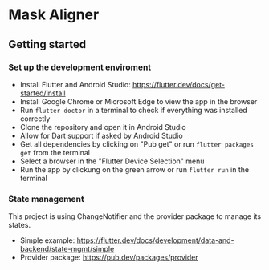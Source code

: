 # Mask Aligner

## Getting started

### Set up the development enviroment

- Install Flutter and Android Studio: https://flutter.dev/docs/get-started/install
- Install Google Chrome or Microsoft Edge to view the app in the browser
- Run ```flutter doctor``` in a terminal to check if everything was installed correctly
- Clone the repository and open it in Android Studio
- Allow for Dart support if asked by Android Studio
- Get all dependencies by clicking on "Pub get" or run ```flutter packages get``` from the terminal
- Select a browser in the "Flutter Device Selection" menu
- Run the app by clickung on the green arrow or run ```flutter run``` in the terminal

### State management
This project is using ChangeNotifier and the provider package to manage its states. 
- Simple example: https://flutter.dev/docs/development/data-and-backend/state-mgmt/simple
- Provider package: https://pub.dev/packages/provider
